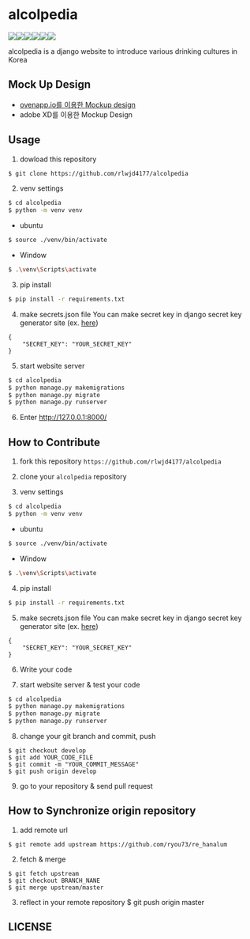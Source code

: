 # alcolpedia

<div class = "shields" style = "display: flex; "> 
    <img src = "https://img.shields.io/github/issues/rlwjd4177/alcolpedia">
    <img src = "https://img.shields.io/github/forks/rlwjd4177/alcolpedia">
    <img src = "https://img.shields.io/github/stars/rlwjd4177/alcolpedia">
    <img src="https://img.shields.io/github/languages/top/rlwjd4177/alcolpedia" />
    <img src="https://img.shields.io/github/last-commit/rlwjd4177/alcolpedia"/>
    <img src="https://img.shields.io/github/license/rlwjd4177/alcolpedia" />
</div>

alcolpedia is a django website to introduce various drinking cultures in Korea

## Mock Up Design

- <a href = "https://ovenapp.io/view/jjqI146GVpoS9PIuzhZUiKk1TUTMNlPh#zueVT"> ovenapp.io를 이용한 Mockup design </a>
- <a hrif = "https://xd.adobe.com/view/77b781f7-9178-4f69-96fe-3b88d1735d95-22e4/"> adobe XD를 이용한 Mockup Design </a>

## Usage

1. dowload this repository
```bash
$ git clone https://github.com/rlwjd4177/alcolpedia 
```

2. venv settings

```bash
$ cd alcolpedia
$ python -m venv venv
```

- ubuntu
```bash
$ source ./venv/bin/activate    
``` 
- Window
```bash
$ .\venv\Scripts\activate
```

3. pip install 
```bash
$ pip install -r requirements.txt
```

4. make secrets.json file
You can make secret key in django secret key generator site
(ex. <a href = "https://miniwebtool.com/django-secret-key-generator/">here</a>)
```
{
    "SECRET_KEY": "YOUR_SECRET_KEY"
}
```

5. start website server
```bash
$ cd alcolpedia
$ python manage.py makemigrations
$ python manage.py migrate
$ python manage.py runserver
```

6. Enter http://127.0.0.1:8000/

## How to Contribute

1. fork this repository `https://github.com/rlwjd4177/alcolpedia`

2. clone your `alcolpedia` repository

3. venv settings

```bash
$ cd alcolpedia
$ python -m venv venv
```

- ubuntu
```bash
$ source ./venv/bin/activate    
``` 
- Window
```bash
$ .\venv\Scripts\activate
```

4. pip install 
```bash
$ pip install -r requirements.txt
```

5. make secrets.json file
You can make secret key in django secret key generator site
(ex. <a href = "https://miniwebtool.com/django-secret-key-generator/">here</a>)
```
{
    "SECRET_KEY": "YOUR_SECRET_KEY"
}
```

6. Write your code

7. start website server & test your code
```bash
$ cd alcolpedia
$ python manage.py makemigrations
$ python manage.py migrate
$ python manage.py runserver
```

8. change your git branch and commit, push
```
$ git checkout develop
$ git add YOUR_CODE_FILE
$ git commit -m "YOUR_COMMIT_MESSAGE"
$ git push origin develop
```

9. go to your repository & send pull request

## How to Synchronize origin repository

1. add remote url
```
$ git remote add upstream https://github.com/ryou73/re_hanalum
```

2. fetch & merge
```
$ git fetch upstream
$ git checkout BRANCH_NANE
$ git merge upstream/master
```

3.  reflect in your remote repository
$ git push origin master

## LICENSE
